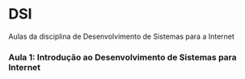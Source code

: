 # DSI
Aulas da disciplina de Desenvolvimento de Sistemas para a Internet

### Aula 1: Introdução ao Desenvolvimento de Sistemas para Internet

